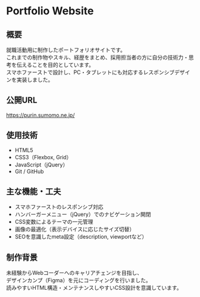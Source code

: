 # Portfolio Website

## 概要
就職活動用に制作したポートフォリオサイトです。  
これまでの制作物やスキル、経歴をまとめ、採用担当者の方に自分の技術力・思考を伝えることを目的としています。  
スマホファーストで設計し、PC・タブレットにも対応するレスポンシブデザインを実装しました。

## 公開URL
 https://purin.sumomo.ne.jp/

## 使用技術
- HTML5
- CSS3（Flexbox, Grid）
- JavaScript（jQuery）
- Git / GitHub

## 主な機能・工夫
- スマホファーストのレスポンシブ対応
- ハンバーガーメニュー（jQuery）でのナビゲーション開閉
- CSS変数によるテーマの一元管理
- 画像の最適化（表示デバイスに応じたサイズ切替）
- SEOを意識したmeta設定（description, viewportなど）

## 制作背景
未経験からWebコーダーへのキャリアチェンジを目指し、  
デザインカンプ（Figma）を元にコーディングを行いました。  
読みやすいHTML構造・メンテナンスしやすいCSS設計を意識しています。

